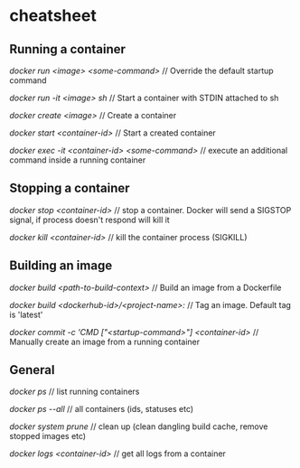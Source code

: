 # cheatsheet

## Running a container

_docker run \<image\> \<some-command\>_ // Override the default startup command

_docker run -it \<image\> sh_ // Start a container with STDIN attached to sh

_docker create \<image\>_ // Create a container

_docker start \<container-id\>_ // Start a created container

_docker exec -it \<container-id\> \<some-command\>_ // execute an additional command inside a running container

## Stopping a container

_docker stop \<container-id\>_ // stop a container. Docker will send a SIGSTOP signal, if process doesn't respond will kill it

_docker kill \<container-id\>_ // kill the container process (SIGKILL)

## Building an image

_docker build \<path-to-build-context\>_ // Build an image from a Dockerfile

_docker build \<dockerhub-id\>/\<project-name\>:<tag>_ // Tag an image. Default tag is 'latest'
  
_docker commit -c 'CMD ["\<startup-command\>"] \<container-id\>_ // Manually create an image from a running container

## General

_docker ps_ // list running containers

_docker ps --all_ // all containers (ids, statuses etc)

_docker system prune_ // clean up (clean dangling build cache, remove stopped images etc)

_docker logs \<container-id\>_ // get all logs from a container

